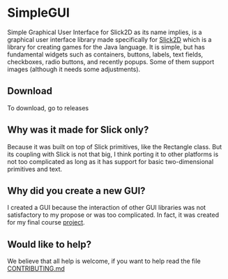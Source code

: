 ﻿# **SimpleGUI**
Simple Graphical User Interface for Slick2D
as its name implies, is a graphical user interface library
made specifically for [Slick2D](http://slick.ninjacave.com/) which is a library for creating games for the Java language.
It is simple, but has fundamental widgets such as containers, buttons, labels, text fields, checkboxes, radio buttons, and recently popups.
Some of them support images (although it needs some adjustments).

## Download
To download, go to releases

## Why was it made for Slick only?
Because it was built on top of Slick primitives, like the Rectangle class.
But its coupling with Slick is not that big, I think porting it to other platforms is not too complicated as long as it has support for basic two-dimensional primitives and text.

## Why did you create a new GUI?
I created a GUI because the interaction of other GUI libraries was not satisfactory to my propose or was too complicated.
In fact, it was created for my final course [project](https://github.com/LucasDeCarvalhoBarbosa/MazeExplorers).

## Would like to help?
We believe that all help is welcome, if you want to help read the file [CONTRIBUTING.md](https://github.com/LucasDeCarvalhoBarbosa/SimpleGUI/blob/master/CONTRIBUTING.md)